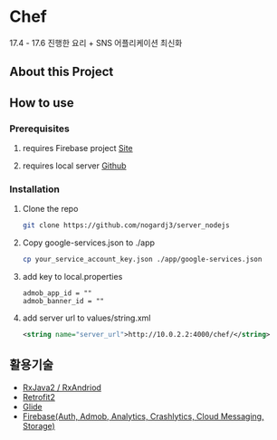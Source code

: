 # Chef

17.4 - 17.6 진행한 요리 + SNS 어플리케이션 최신화

## About this Project

## How to use

### Prerequisites

1. requires Firebase project [Site](https://console.firebase.google.com/?hl=ko)

2. requires local server [Github](https://github.com/nogardj3/server_nodejs.git)

### Installation

1.  Clone the repo

    ```sh
    git clone https://github.com/nogardj3/server_nodejs
    ```

2.  Copy google-services.json to ./app

    ```sh
    cp your_service_account_key.json ./app/google-services.json
    ```

3.  add key to local.properties

    ```
    admob_app_id = ""
    admob_banner_id = ""
    ```

4.  add server url to values/string.xml

    ```xml
    <string name="server_url">http://10.0.2.2:4000/chef/</string>
    ```

## 활용기술

-   [RxJava2 / RxAndriod](http://reactivex.io/)
-   [Retrofit2](https://square.github.io/retrofit/)
-   [Glide](https://github.com/bumptech/glide)
-   [Firebase(Auth, Admob, Analytics, Crashlytics, Cloud Messaging, Storage)](https://firebase.google.com/docs?hl=ko)
